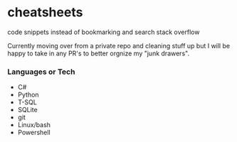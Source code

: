 # cheatsheets
code snippets instead of bookmarking and search stack overflow

Currently moving over from a private repo and cleaning stuff up but I will be happy to take in any PR's to better orgnize my "junk drawers". 
### Languages or Tech

* C# 
* Python
* T-SQL
* SQLite
* git
* Linux/bash
* Powershell